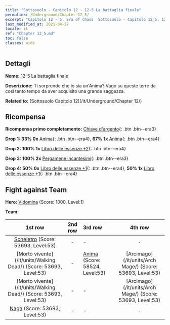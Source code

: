 ```yaml
---
title: "Sottosuolo - Capitolo 12 - 12-5 La battaglia finale"
permalink: /Underground/Chapter 12_5/
excerpt: "Capitolo 12 - 5. Era of Chaos  Sottosuolo - Capitolo 12_5. 12-5 La battaglia finale"
last_modified_at: 2021-04-27
locale: it
ref: "Chapter 12_5.md"
toc: false
classes: wide
---
```


## Dettagli

 **Nome:** 12-5 La battaglia finale

 **Descrizione:** Ti sorprende che io sia un'Anima? Vago su queste terre da così tanto tempo da aver acquisito una grande saggezza.

 **Related to:** [Sottosuolo Capitolo 12](/it/Underground/Chapter 12/)

## Ricompensa

 **Ricompensa primo completamento:** [Chiave d'argento](/ItemsIT/con_693/){: .btn .btn--era3}

 **Drop 1:** **33% 0x** [Anima](/ItemsIT/unt_210/){: .btn .btn--era4}, **67% 1x** [Anima](/ItemsIT/unt_210/){: .btn .btn--era4}

 **Drop 2:** **100% 1x** [Libro delle essenze +2](/ItemsIT/mat_53/){: .btn .btn--era4}

 **Drop 3:** **100% 2x** [Pergamene incantesimi](/ItemsIT/con_694/){: .btn .btn--era3}

 **Drop 4:** **50% 0x** [Libro delle essenze +1](/ItemsIT/mat_46/){: .btn .btn--era4}, **50% 1x** [Libro delle essenze +1](/ItemsIT/mat_46/){: .btn .btn--era4}


## Fight against Team
 **Hero:** [Vidomina](/it/heroes/Vidomina/) (Score: 1000, Level:1)

 **Team:**


  | 1st row | 2nd row | 3rd row | 4th row |
  |:----:|:----:|:----|:----:|
  | [Scheletro](/it/units/Skeleton/) (Score: 53693, Level:53)  | - | - | - |
  | [Morto vivente](/it/units/Walking Dead/) (Score: 53693, Level:53)  | - | [Anima](/it/units/Wight/) (Score: 58524, Level:53)  | [Arcimago](/it/units/Arch Mage/) (Score: 53693, Level:53)  |
  | [Morto vivente](/it/units/Walking Dead/) (Score: 53693, Level:53)  | - | - | [Arcimago](/it/units/Arch Mage/) (Score: 53693, Level:53)  |
  | [Naga](/it/units/Naga/) (Score: 53693, Level:53)  | - | - | - |


